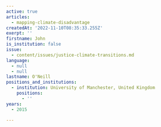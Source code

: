 ```yaml
---
active: true
articles:
  - mapping-climate-disadvantage
createdAt: '2022-11-10T08:35:33.255Z'
exerpt: ''
firstname: John
is_institution: false
issue:
  - content/issues/justice-climate-transitions.md
language:
  - null
  - null
lastname: O'Neill
positions_and_institutions:
  - institution: University of Manchester, United Kingdom
    positions:
      - ''
years:
  - 2015

---
```

